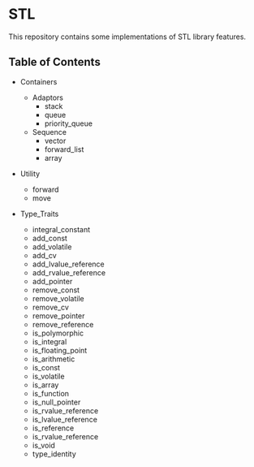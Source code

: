 # STL

This repository contains some implementations of STL library features.

## Table of Contents

- Containers
	- Adaptors
		- stack
		- queue
		- priority_queue
	- Sequence
		- vector
		- forward_list
		- array

- Utility
	- forward
	- move

- Type_Traits
	- integral_constant
	- add_const
	- add_volatile
	- add_cv
	- add_lvalue_reference
	- add_rvalue_reference
	- add_pointer
	- remove_const
	- remove_volatile
	- remove_cv
	- remove_pointer
	- remove_reference
	- is_polymorphic
	- is_integral
	- is_floating_point
	- is_arithmetic
	- is_const
	- is_volatile
	- is_array
	- is_function
	- is_null_pointer
	- is_rvalue_reference
	- is_lvalue_reference
	- is_reference
	- is_rvalue_reference
	- is_void
	- type_identity
